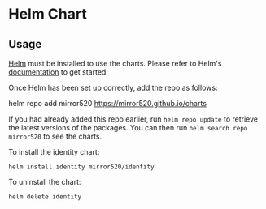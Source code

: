 # Helm Chart

## Usage

[Helm](https://helm.sh) must be installed to use the charts.  Please refer to
Helm's [documentation](https://helm.sh/docs) to get started.

Once Helm has been set up correctly, add the repo as follows:

  helm repo add mirror520 https://mirror520.github.io/charts

If you had already added this repo earlier, run `helm repo update` to retrieve
the latest versions of the packages.  You can then run `helm search repo
mirror520` to see the charts.

To install the identity chart:

    helm install identity mirror520/identity

To uninstall the chart:

    helm delete identity

